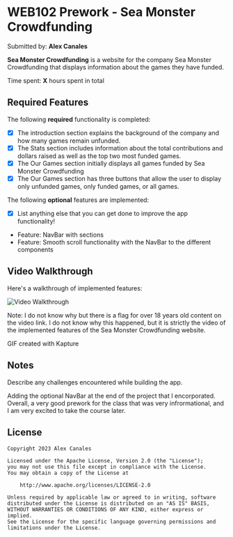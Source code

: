 # WEB102 Prework - Sea Monster Crowdfunding

Submitted by: **Alex Canales**

**Sea Monster Crowdfunding** is a website for the company Sea Monster Crowdfunding that displays information about the games they have funded.

Time spent: **X** hours spent in total

## Required Features

The following **required** functionality is completed:

- [x] The introduction section explains the background of the company and how many games remain unfunded.
- [x] The Stats section includes information about the total contributions and dollars raised as well as the top two most funded games.
- [x] The Our Games section initially displays all games funded by Sea Monster Crowdfunding
- [x] The Our Games section has three buttons that allow the user to display only unfunded games, only funded games, or all games.

The following **optional** features are implemented:

- [x] List anything else that you can get done to improve the app functionality!

- Feature: NavBar with sections
- Feature: Smooth scroll functionality with the NavBar to the different components

## Video Walkthrough

Here's a walkthrough of implemented features:

<img src='https://imgur.com/a/KEQQiCu' title='Video Walkthrough' width='' alt='Video Walkthrough' />

Note: I do not know why but there is a flag for over 18 years old content on the video link. I do not know why this happened, but it is strictly the video of the implemented features of the Sea Monster Crowdfunding website.

GIF created with Kapture

## Notes

Describe any challenges encountered while building the app.

Adding the optional NavBar at the end of the project that I encorporated. Overall, a very good prework for the class that was very infrormational, and I am very excited to take the course later.

## License

    Copyright 2023 Alex Canales

    Licensed under the Apache License, Version 2.0 (the "License");
    you may not use this file except in compliance with the License.
    You may obtain a copy of the License at

        http://www.apache.org/licenses/LICENSE-2.0

    Unless required by applicable law or agreed to in writing, software
    distributed under the License is distributed on an "AS IS" BASIS,
    WITHOUT WARRANTIES OR CONDITIONS OF ANY KIND, either express or implied.
    See the License for the specific language governing permissions and
    limitations under the License.
